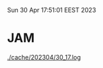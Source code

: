 Sun 30 Apr 17:51:01 EEST 2023
# JAM
<a href='./cache/202304/30_17.log'>./cache/202304/30_17.log</a>
